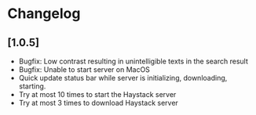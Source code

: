 # Changelog

## [1.0.5]
- Bugfix: Low contrast resulting in unintelligible texts in the search result
- Bugfix: Unable to start server on MacOS
- Quick update status bar while server is initializing, downloading, starting.
- Try at most 10 times to start the Haystack server
- Try at most 3 times to download Haystack server
